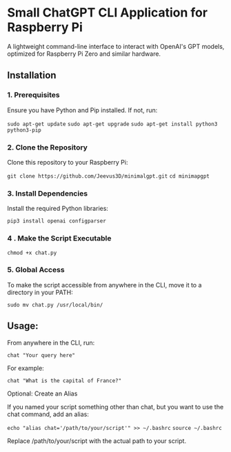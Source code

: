 # Small ChatGPT CLI Application for Raspberry Pi

A lightweight command-line interface to interact with OpenAI's GPT models, optimized for Raspberry Pi Zero and similar hardware.

## Installation
### 1. Prerequisites

Ensure you have Python and Pip installed. If not, run:

`sudo apt-get update`
`sudo apt-get upgrade`
`sudo apt-get install python3 python3-pip`

### 2. Clone the Repository

Clone this repository to your Raspberry Pi:

  `git clone https://github.com/Jeevus3D/minimalgpt.git`
  `cd minimapgpt`

### 3. Install Dependencies

Install the required Python libraries:

  `pip3 install openai configparser`

### 4 . Make the Script Executable

  `chmod +x chat.py`

### 5. Global Access

To make the script accessible from anywhere in the CLI, move it to a directory in your PATH:

  `sudo mv chat.py /usr/local/bin/`

## Usage:

From anywhere in the CLI, run:

  `chat "Your query here"`

For example:

  `chat "What is the capital of France?"`

Optional: Create an Alias

If you named your script something other than chat, but you want to use the chat command, add an alias:

  `echo "alias chat='/path/to/your/script'" >> ~/.bashrc`
  `source ~/.bashrc`

Replace /path/to/your/script with the actual path to your script.
